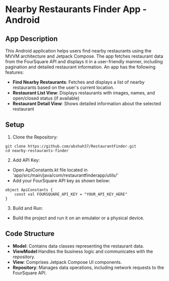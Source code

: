 # Nearby Restaurants Finder App - Android

## App Description

This Android application helps users find nearby restaurants using the MVVM architecture and Jetpack Compose. The app fetches restaurant data from the FourSquare API and displays it in a user-friendly manner, including pagination and detailed restaurant information. An app has the following features:

* **Find Nearby Restaurants**: Fetches and displays a list of nearby restaurants based on the user's current location.
*  **Restaurant List View**: Displays restaurants with images, names, and open/closed status (if available)
*  **Restaurant Detail View**: Shows detailed information about the selected restaurant


## Setup
1. Clone the Repository:

```
git clone https://github.com/abshah37/RestaurantFinder.git
cd nearby-restaurants-finder
```
2. Add API Key:
* Open ApiConstants.kt file located in 'app/src/main/java/com/restaurantfinderapp/utils/'
* Add your FourSquare API key as shown below:
```
object ApiConstants {
    const val FOURSQUARE_API_KEY = "YOUR_API_KEY_HERE"
}
```
3. Build and Run:
* Build the project and run it on an emulator or a physical device.

## Code Structure
* **Model**: Contains data classes representing the restaurant data.
* **ViewModel**:Handles the business logic and communicates with the repository.
* **View**: Comprises Jetpack Compose UI components.
* **Repository**: Manages data operations, including network requests to the FourSquare API.

